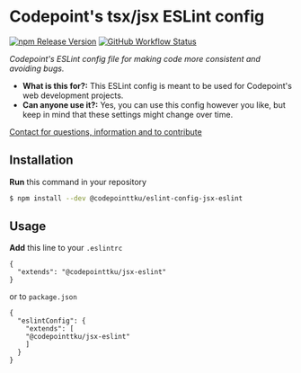 # Codepoint's tsx/jsx ESLint config

[![npm Release Version](https://img.shields.io/github/v/release/codepointtku/jsx-eslint?logo=npm&style=for-the-badge&labelColor=333333)](https://www.npmjs.com/package/@codepointtku/jsx-eslint)
[![GitHub Workflow Status](https://img.shields.io/github/workflow/status/codepointtku/jsx-eslint/npm%20Publish?logo=githubactions&logoColor=cyan&style=for-the-badge&labelColor=333333)](https://github.com/codepointtku/jsx-eslint/actions/workflows/npm-publish.yml)

*Codepoint's ESLint config file for making code more consistent and avoiding bugs.*

* **What is this for?:** This ESLint config is meant to be used for Codepoint's web development projects.
* **Can anyone use it?:** Yes, you can use this config however you like, but keep in mind that these settings might change over time.

[Contact for questions, information and to contribute](mailto:juuso.laakso@turku.fi)

## Installation
**Run** this command in your repository
```bash
$ npm install --dev @codepointtku/eslint-config-jsx-eslint
```

## Usage
**Add** this line to your `.eslintrc`
```jsonc
{
  "extends": "@codepointtku/jsx-eslint"
}
```

or to `package.json`
```jsonc
{
  "eslintConfig": {
    "extends": [
    "@codepointtku/jsx-eslint"
    ]
  }
}
```

